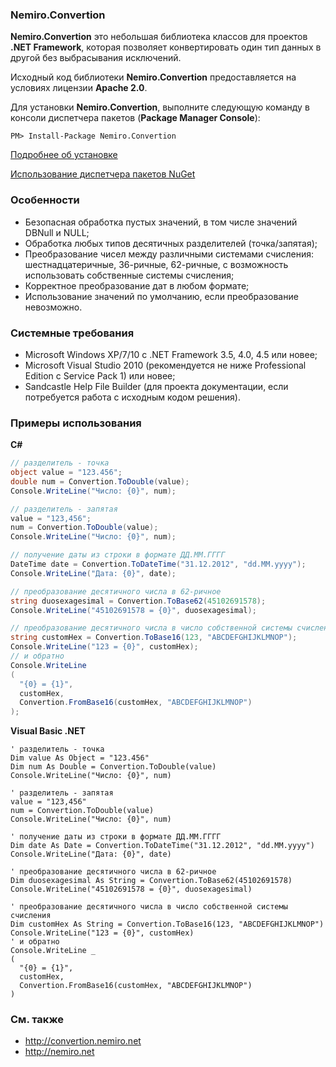 ﻿### Nemiro.Convertion

**Nemiro.Convertion** это небольшая библиотека классов для проектов **.NET Framework**, которая позволяет конвертировать один тип данных в другой без выбрасывания исключений.

Исходный код библиотеки **Nemiro.Convertion** предоставляется на условиях лицензии **Apache 2.0**.

Для установки **Nemiro.Convertion**, выполните следующую команду в консоли диспетчера пакетов (**Package Manager Console**):

`PM> Install-Package Nemiro.Convertion`

[Подробнее об установке](https://www.nuget.org/packages/Nemiro.OAuth.LoginForms/)

[Использование диспетчера пакетов NuGet](http://docs.nuget.org/consume/package-manager-console)

### Особенности

* Безопасная обработка пустых значений, в том числе значений DBNull и NULL; 
* Обработка любых типов десятичных разделителей (точка/запятая);
* Преобразование чисел между различными системами счисления: шестнадцатеричные, 36-ричные, 62-ричные, с возможность использовать собственные системы счисления;
* Корректное преобразование дат в любом формате;
* Использование значений по умолчанию, если преобразование невозможно.

### Системные требования

* Microsoft Windows XP/7/10 с .NET Framework 3.5, 4.0, 4.5 или новее;
* Microsoft Visual Studio 2010 (рекомендуется не ниже Professional Edition с Service Pack 1) или новее;
* Sandcastle Help File Builder (для проекта документации, если потребуется работа с исходным кодом решения).

### Примеры использования
**C#**
```C#
// разделитель - точка
object value = "123.456";
double num = Convertion.ToDouble(value);
Console.WriteLine("Число: {0}", num);

// разделитель - запятая
value = "123,456";
num = Convertion.ToDouble(value);
Console.WriteLine("Число: {0}", num);

// получение даты из строки в формате ДД.ММ.ГГГГ
DateTime date = Convertion.ToDateTime("31.12.2012", "dd.MM.yyyy");
Console.WriteLine("Дата: {0}", date);

// преобразование десятичного числа в 62-ричное
string duosexagesimal = Convertion.ToBase62(45102691578);
Console.WriteLine("45102691578 = {0}", duosexagesimal);

// преобразование десятичного числа в число собственной системы счисления
string customHex = Convertion.ToBase16(123, "ABCDEFGHIJKLMNOP");
Console.WriteLine("123 = {0}", customHex);
// и обратно
Console.WriteLine
(
  "{0} = {1}", 
  customHex, 
  Convertion.FromBase16(customHex, "ABCDEFGHIJKLMNOP")
);
```
**Visual Basic .NET**
```VB
' разделитель - точка
Dim value As Object = "123.456"
Dim num As Double = Convertion.ToDouble(value)
Console.WriteLine("Число: {0}", num)

' разделитель - запятая
value = "123,456"
num = Convertion.ToDouble(value)
Console.WriteLine("Число: {0}", num)

' получение даты из строки в формате ДД.ММ.ГГГГ
Dim date As Date = Convertion.ToDateTime("31.12.2012", "dd.MM.yyyy")
Console.WriteLine("Дата: {0}", date)

' преобразование десятичного числа в 62-ричное
Dim duosexagesimal As String = Convertion.ToBase62(45102691578)
Console.WriteLine("45102691578 = {0}", duosexagesimal)

' преобразование десятичного числа в число собственной системы счисления
Dim customHex As String = Convertion.ToBase16(123, "ABCDEFGHIJKLMNOP")
Console.WriteLine("123 = {0}", customHex)
' и обратно
Console.WriteLine _
(
  "{0} = {1}", 
  customHex, 
  Convertion.FromBase16(customHex, "ABCDEFGHIJKLMNOP")
)
```

### См. также

* http://convertion.nemiro.net
* http://nemiro.net 
